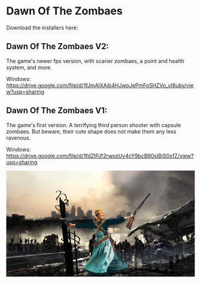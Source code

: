 # Dawn Of The Zombaes

Download the installers here: 

## Dawn Of The Zombaes V2:

The game's newer fps version, with scarier zombaes, a point and health system, and more.

Windows: https://drive.google.com/file/d/1fJmAlXAjb4HJwpJePmFo5HZVo_vI6uby/view?usp=sharing

## Dawn Of The Zombaes V1:

The game's first version. A terrifying third person shooter with capsule zombaes. But beware, their cute shape does not make them any less ravenous. 

Windows: https://drive.google.com/file/d/1fdZlPJf2rwozUv4cY9bcB90slBiS0xfZ/view?usp=sharing

![](https://github.com/juliettepel/DawnOfTheZombaes/blob/main/dawnOfTheZombaes.png)
